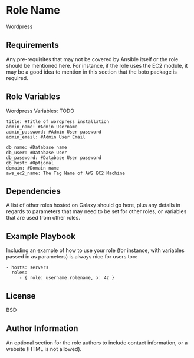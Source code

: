 Role Name
=========

Wordpress

Requirements
------------

Any pre-requisites that may not be covered by Ansible itself or the role should be mentioned here. For instance, if the role uses the EC2 module, it may be a good idea to mention in this section that the boto package is required.

Role Variables
--------------

Wordpress Variables: TODO

    title: #Title of wordpress installation
    admin_name: #Admin Username
    admin_password: #Admin User password
    admin_email: #Admin User Email
    
    db_name: #Database name
    db_user: #Database User
    db_password: #Database User password
    db_host: #Optional
    domain: #Domain name
    aws_ec2_name: The Tag Name of AWS EC2 Machine 


Dependencies
------------

A list of other roles hosted on Galaxy should go here, plus any details in regards to parameters that may need to be set for other roles, or variables that are used from other roles.

Example Playbook
----------------

Including an example of how to use your role (for instance, with variables passed in as parameters) is always nice for users too:

    - hosts: servers
      roles:
         - { role: username.rolename, x: 42 }

License
-------

BSD

Author Information
------------------

An optional section for the role authors to include contact information, or a website (HTML is not allowed).
